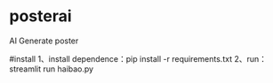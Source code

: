 # posterai
AI Generate poster

#install
1、install dependence：pip install -r requirements.txt
2、run：streamlit run haibao.py
